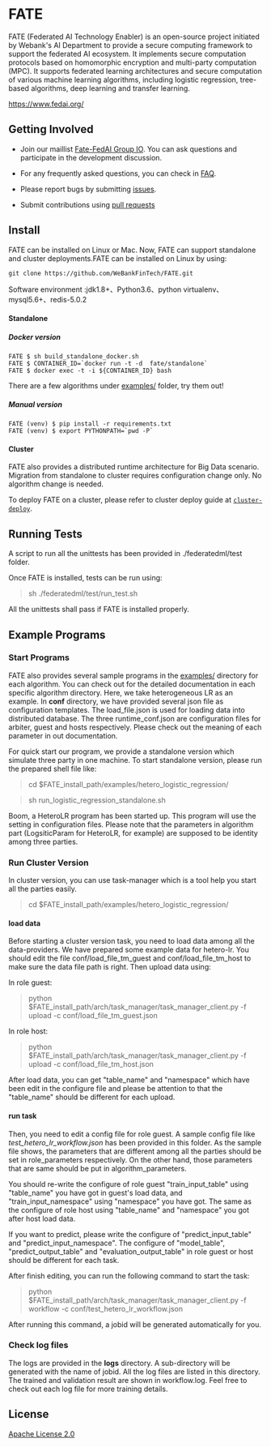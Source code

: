 # FATE
FATE (Federated AI Technology Enabler) is an open-source project initiated by Webank's AI Department to provide a secure computing framework to support the federated AI ecosystem. It implements secure computation protocols based on homomorphic encryption and multi-party computation (MPC). It supports federated learning architectures and secure computation of various machine learning algorithms, including logistic regression, tree-based algorithms, deep learning and transfer learning.


<https://www.fedai.org/>

## Getting Involved

*  Join our maillist [Fate-FedAI Group IO](https://groups.io/g/Fate-FedAI). You can ask questions and participate in the development discussion.

*  For any frequently asked questions, you can check in [FAQ](https://github.com/WeBankFinTech/FATE/wiki).  

*  Please report bugs by submitting [issues](https://github.com/WeBankFinTech/FATE/issues). 

*  Submit contributions using [pull requests](https://github.com/WeBankFinTech/FATE/pulls)

## Install
FATE can be installed on Linux or Mac. Now, FATE can support standalone and cluster deployments.FATE can be installed on Linux by using:

```
git clone https://github.com/WeBankFinTech/FATE.git
```
Software environment :jdk1.8+、Python3.6、python virtualenv、mysql5.6+、redis-5.0.2

#### Standalone
##### Docker version
```
FATE $ sh build_standalone_docker.sh
FATE $ CONTAINER_ID=`docker run -t -d  fate/standalone`
FATE $ docker exec -t -i ${CONTAINER_ID} bash
```

There are a few algorithms under [examples/](./examples) folder, try them out!

##### Manual version
```
FATE (venv) $ pip install -r requirements.txt
FATE (venv) $ export PYTHONPATH=`pwd -P`
```

#### Cluster
FATE also provides a distributed runtime architecture for Big Data scenario. Migration from standalone to cluster requires configuration change only. No algorithm change is needed. 

To deploy FATE on a cluster, please refer to cluster deploy guide at [`cluster-deploy`](https://github.com/WeBankFinTech/FATE/tree/master/cluster-deploy). 

## Running Tests

A script to run all the unittests has been provided in ./federatedml/test folder. 

Once FATE is installed, tests can be run using:

> sh ./federatedml/test/run_test.sh

All the unittests shall pass if FATE is installed properly. 

## Example Programs

###  Start Programs

FATE also provides several sample programs in the [examples/](./examples) directory for each algorithm. You can check out for 
the detailed documentation in each specific algorithm directory. Here, we take heterogeneous LR as an example. In **conf** directory, we have provided several json file as configuration templates. The load_file.json is used for loading data into distributed database. The three runtime_conf.json are configuration files for arbiter, guest and hosts respectively.
Please check out the meaning of each parameter in out documentation. 

For quick start our program, we provide a standalone version which simulate three party in one machine. To start standalone version, please run the prepared shell file like:

> cd $FATE_install_path/examples/hetero_logistic_regression/

> sh run_logistic_regression_standalone.sh

 Boom, a HeteroLR program has been started up. This program will use the setting in configuration files. Please note that the parameters in algorithm part (LogsiticParam for HeteroLR, for example) are supposed to be identity among three parties.

### Run Cluster Version
In cluster version, you can use task-manager which is a tool help you start all the parties easily.
> cd $FATE_install_path/examples/hetero_logistic_regression/

#### load data
Before starting a cluster version task, you need to load data among all the data-providers. We have prepared some example data for hetero-lr. You should edit the file conf/load_file_tm_guest and conf/load_file_tm_host to make sure the data file path is right.
Then upload data using:

In role guest:
>  python $FATE_install_path/arch/task_manager/task_manager_client.py -f upload -c conf/load_file_tm_guest.json

In role host:
>  python $FATE_install_path/arch/task_manager/task_manager_client.py -f upload -c conf/load_file_tm_host.json

After load data, you can get "table_name" and "namespace" which have been edit in the configure file and please be attention to that the "table_name" should be different for each upload.

#### run task
Then, you need to edit a config file for role guest. A sample config file like *test_hetero_lr_workflow.json* has been provided in this folder. As the sample file shows, the parameters that are different among all the parties should be set in role_parameters respectively. On the other hand, those parameters that are same should be put in algorithm_parameters.


You should re-write the configure of  role guest "train_input_table" using "table_name" you have got in guest's load data, and "train_input_namespace" using "namespace" you have got. The same as the configure of  role host using "table_name" and "namespace" you got after host load data.

If you want to predict, please write the configure of "predict_input_table" and "predict_input_namespace". The configure of "model_table", "predict_output_table" and "evaluation_output_table" in role guest or host should be different for each task.


After finish editing, you can run the following command to start the task:

> python $FATE_install_path/arch/task_manager/task_manager_client.py -f workflow -c conf/test_hetero_lr_workflow.json

After running this command, a jobid will be generated automatically for you.

### Check log files

The logs are provided in the **logs** directory. A sub-directory will be generated with the name of jobid. All the log files are
listed in this directory. The trained and validation result are shown in workflow.log. Feel free to check out each log file 
for more training details. 

## License
[Apache License 2.0](LICENSE)
